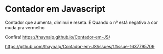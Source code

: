 # Contador em Javascript
Contador que aumenta, diminui e reseta.
E Quando o nº está negativo a cor muda pra vermelho

Confira!
https://thaynalp.github.io/Contador-em-JS/



https://github.com/thaynalp/Contador-em-JS/issues/1#issue-1637795709

